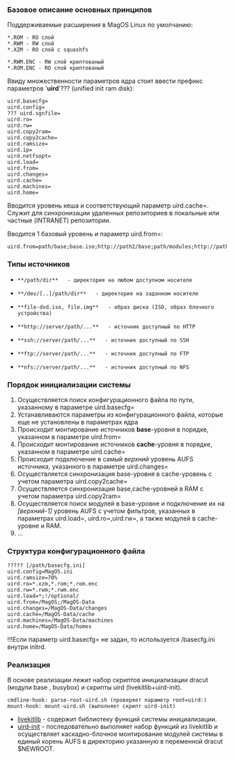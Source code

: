 ### Базовое описание основных принципов

Поддерживаемые расширения в MagOS Linux по умолчанию:

    *.ROM - RO слой
    *.RWM - RW слой
    *.XZM - RO слой с squashfs 

    *.RWM.ENC - RW слой криптованый
    *.ROM.ENC - RO слой криптованый

Ввиду множественности параметров ядра стоит ввести префикс параметров '**uird**'???  (unified init ram disk): 

    uird.basecfg=
    uird.config=
    ??? uird.sgnfile=
    uird.ro=
    uird.rw=
    uird.copy2ram=
    uird.copy2cache=
    uird.ramsize=
    uird.ip=
    uird.netfsopt=
    uird.load=
    uird.from=
    uird.changes=
    uird.cache=
    uird.machines=
    uird.home=

Вводится уровень кеша и соответствующий параметр uird.cache=. Служит для синхронизации удаленных репозиториев в локальные или частные (INTRANET) репозитории.

Вводится 1 базовый уровень и параметр uird.from=:

    uird.from=path/base;base.iso;http://path2/base;path/modules;http://path/modules/user1



### Типы источников

*     **/path/dir**   - директория на любом доступном носителе
*     **/dev/[..]/path/dir**   - директория на заданном носителе
*     **file-dvd.iso, file.img**   - образ диска (ISO, образ блочного устройства)
*     **http://server/path/...**   - источник доступный по HTTP 
*     **ssh://server/path/...**   - источник доступный по SSH
*     **ftp://server/path/...**   - источник доступный по FTP
*     **nfs://server/path/...**   - источник доступный по NFS

### Порядок инициализации системы

1. Осуществляется поиск конфигурационного файла по пути, указанному в параметре uird.basecfg=
2. Устанавливаются параметры из конфигурационного файла, которые еще не установлены в параметрах ядра
3. Происходит монтирование источников **base**-уровня в порядке, указанном в параметре uird.from= 
4. Происходит монтирование источников **cache**-уровня в порядке, указанном в параметре uird.cache= 
5. Происходит подключение в самый _верхний_ уровень AUFS источника, указанного в параметре uird.changes=
6. Осуществляется синхронизация base-уровня в cache-уровень с учетом параметра uird.copy2cache=
7. Осуществляется синхронизация base,cache-уровней в RAM с учетом параметра uird.copy2ram=
8. Осуществляется поиск модулей в base-уровне и подключение их на _[верхний-1]_ уровень AUFS с учетом фильтров, указанных в параметрах uird.load=, uird.ro=,uird.rw=, а также модулей в cache-уровне и RAM.
9. ...

### Структура конфигурационного файла

    ????? [/path/basecfg.ini]
    uird.config=MagOS.ini
    uird.ramsize=70%
    uird.ro=*.xzm,*.rom;*.rom.enc
    uird.rw=*.rwm;*.rwm.enc
    uird.load=*;!/optional/
    uird.from=/MagOS;/MagOS-Data
    uird.changes=/MagOS-Data/changes
    uird.cache=/MagOS-Data/cache
    uird.machines=/MagOS-Data/machines
    uird.home=/MagOS-Data/homes
    
!!!Если параметр uird.basecfg= не задан, то используется /basecfg.ini внутри initrd.

### Реализация

В основе реализации лежит набор скриптов инициализации dracut (модули base , busybox) и скрипты uird (livekitlib+uird-init).

    cmdline-hook: parse-root-uird.sh (проверяет параметр root=uird:)
    mount-hook: mount-uird.sh (выполняет скрипт uird-init)

* [livekitlib](https://github.com/magos-linux/magos-linux/blob/master/make_initrd/modules.d/97uird/livekit/livekitlib) - содержит библиотеку функций системы инициализации.
* [uird-init](https://github.com/magos-linux/magos-linux/blob/master/make_initrd/modules.d/97uird/livekit/uird-init) - последовательно выполняет набор функций из livekitlib и осуществляет каскадно-блочное монтирование модулей системы в единый корень AUFS в директорию указанную в переменной dracut $NEWROOT.

